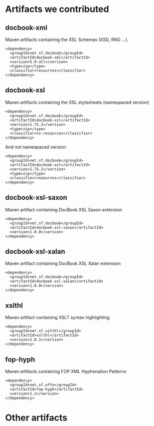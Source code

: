 # Artifacts we contributed #

## docbook-xml ##

Maven artifacts containing the XSL Schemas (XSD, RNG ...).

```
<dependency>
  <groupId>net.sf.docbook</groupId>
  <artifactId>docbook-xml</artifactId>
  <version>5.0-all</version>
  <type>zip</type>
  <classifier>resources</classifier>
</dependency>
```

## docbook-xsl ##

Maven artifacts containing the XSL stylesheets (namespaced version)

```
<dependency>
  <groupId>net.sf.docbook</groupId>
  <artifactId>docbook-xsl</artifactId>
  <version>1.75.2</version>
  <type>zip</type>
  <classifier>ns-resources</classifier>
</dependency>
```

And not namespaced version:

```
<dependency>
  <groupId>net.sf.docbook</groupId>
  <artifactId>docbook-xsl</artifactId>
  <version>1.75.2</version>
  <type>zip</type>
  <classifier>resources</classifier>
</dependency>
```

## docbook-xsl-saxon ##

Maven artifact containing DocBook XSL Saxon extension

```
<dependency>
  <groupId>net.sf.docbook</groupId> 
  <artifactId>docbook-xsl-saxon</artifactId>  
  <version>1.0.0</version>
</dependency>
```

## docbook-xsl-xalan ##

Maven artifact containing DocBook XSL Xalan extension

```
<dependency>
  <groupId>net.sf.docbook</groupId> 
  <artifactId>docbook-xsl-xalan</artifactId>  
  <version>1.0.0</version>
</dependency>
```

## xslthl ##

Maven artifact containing XSLT syntax highlighting

```
<dependency>
  <groupId>net.sf.xslthl</groupId> 
  <artifactId>xslthl</artifactId> 
  <version>2.0.1</version>
</dependency>
```

## fop-hyph ##

Maven artifacts containing FOP XML Hyphenation Patterns

```
<dependency>
  <groupId>net.sf.offo</groupId>
  <artifactId>fop-hyph</artifactId>
  <version>1.2</version>
</dependency>
```

# Other artifacts #
